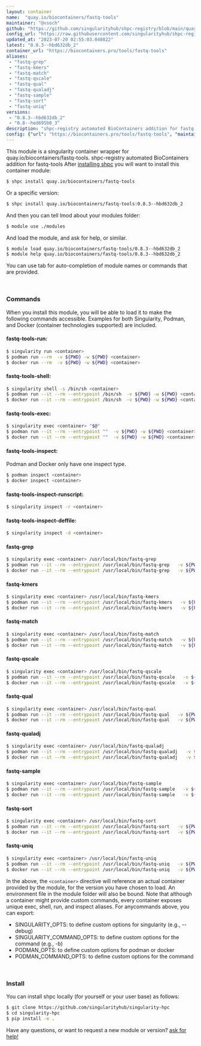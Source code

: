 ```yaml
---
layout: container
name:  "quay.io/biocontainers/fastq-tools"
maintainer: "@vsoch"
github: "https://github.com/singularityhub/shpc-registry/blob/main/quay.io/biocontainers/fastq-tools/container.yaml"
config_url: "https://raw.githubusercontent.com/singularityhub/shpc-registry/main/quay.io/biocontainers/fastq-tools/container.yaml"
updated_at: "2023-07-20 02:55:03.048822"
latest: "0.8.3--hbd632db_2"
container_url: "https://biocontainers.pro/tools/fastq-tools"
aliases:
 - "fastq-grep"
 - "fastq-kmers"
 - "fastq-match"
 - "fastq-qscale"
 - "fastq-qual"
 - "fastq-qualadj"
 - "fastq-sample"
 - "fastq-sort"
 - "fastq-uniq"
versions:
 - "0.8.3--hbd632db_2"
 - "0.8--hed695b0_3"
description: "shpc-registry automated BioContainers addition for fastq-tools"
config: {"url": "https://biocontainers.pro/tools/fastq-tools", "maintainer": "@vsoch", "description": "shpc-registry automated BioContainers addition for fastq-tools", "latest": {"0.8.3--hbd632db_2": "sha256:00762c30c401e8ed388a09f4b557f8d035f6d138ce0524e3beaa9513d14bcb59"}, "tags": {"0.8.3--hbd632db_2": "sha256:00762c30c401e8ed388a09f4b557f8d035f6d138ce0524e3beaa9513d14bcb59", "0.8--hed695b0_3": "sha256:00c2f42213cbc579a6807d8ec25f55e5d28298257a734124f22f711310f97431"}, "docker": "quay.io/biocontainers/fastq-tools", "aliases": {"fastq-grep": "/usr/local/bin/fastq-grep", "fastq-kmers": "/usr/local/bin/fastq-kmers", "fastq-match": "/usr/local/bin/fastq-match", "fastq-qscale": "/usr/local/bin/fastq-qscale", "fastq-qual": "/usr/local/bin/fastq-qual", "fastq-qualadj": "/usr/local/bin/fastq-qualadj", "fastq-sample": "/usr/local/bin/fastq-sample", "fastq-sort": "/usr/local/bin/fastq-sort", "fastq-uniq": "/usr/local/bin/fastq-uniq"}}
---
```


This module is a singularity container wrapper for quay.io/biocontainers/fastq-tools.
shpc-registry automated BioContainers addition for fastq-tools
After [installing shpc](#install) you will want to install this container module:


```bash
$ shpc install quay.io/biocontainers/fastq-tools
```

Or a specific version:

```bash
$ shpc install quay.io/biocontainers/fastq-tools:0.8.3--hbd632db_2
```

And then you can tell lmod about your modules folder:

```bash
$ module use ./modules
```

And load the module, and ask for help, or similar.

```bash
$ module load quay.io/biocontainers/fastq-tools/0.8.3--hbd632db_2
$ module help quay.io/biocontainers/fastq-tools/0.8.3--hbd632db_2
```

You can use tab for auto-completion of module names or commands that are provided.

<br>

### Commands

When you install this module, you will be able to load it to make the following commands accessible.
Examples for both Singularity, Podman, and Docker (container technologies supported) are included.

#### fastq-tools-run:

```bash
$ singularity run <container>
$ podman run --rm  -v ${PWD} -w ${PWD} <container>
$ docker run --rm  -v ${PWD} -w ${PWD} <container>
```

#### fastq-tools-shell:

```bash
$ singularity shell -s /bin/sh <container>
$ podman run --it --rm --entrypoint /bin/sh  -v ${PWD} -w ${PWD} <container>
$ docker run --it --rm --entrypoint /bin/sh  -v ${PWD} -w ${PWD} <container>
```

#### fastq-tools-exec:

```bash
$ singularity exec <container> "$@"
$ podman run --it --rm --entrypoint ""  -v ${PWD} -w ${PWD} <container> "$@"
$ docker run --it --rm --entrypoint ""  -v ${PWD} -w ${PWD} <container> "$@"
```

#### fastq-tools-inspect:

Podman and Docker only have one inspect type.

```bash
$ podman inspect <container>
$ docker inspect <container>
```

#### fastq-tools-inspect-runscript:

```bash
$ singularity inspect -r <container>
```

#### fastq-tools-inspect-deffile:

```bash
$ singularity inspect -d <container>
```


#### fastq-grep

```bash
$ singularity exec <container> /usr/local/bin/fastq-grep
$ podman run --it --rm --entrypoint /usr/local/bin/fastq-grep   -v ${PWD} -w ${PWD} <container> -c " $@"
$ docker run --it --rm --entrypoint /usr/local/bin/fastq-grep   -v ${PWD} -w ${PWD} <container> -c " $@"
```


#### fastq-kmers

```bash
$ singularity exec <container> /usr/local/bin/fastq-kmers
$ podman run --it --rm --entrypoint /usr/local/bin/fastq-kmers   -v ${PWD} -w ${PWD} <container> -c " $@"
$ docker run --it --rm --entrypoint /usr/local/bin/fastq-kmers   -v ${PWD} -w ${PWD} <container> -c " $@"
```


#### fastq-match

```bash
$ singularity exec <container> /usr/local/bin/fastq-match
$ podman run --it --rm --entrypoint /usr/local/bin/fastq-match   -v ${PWD} -w ${PWD} <container> -c " $@"
$ docker run --it --rm --entrypoint /usr/local/bin/fastq-match   -v ${PWD} -w ${PWD} <container> -c " $@"
```


#### fastq-qscale

```bash
$ singularity exec <container> /usr/local/bin/fastq-qscale
$ podman run --it --rm --entrypoint /usr/local/bin/fastq-qscale   -v ${PWD} -w ${PWD} <container> -c " $@"
$ docker run --it --rm --entrypoint /usr/local/bin/fastq-qscale   -v ${PWD} -w ${PWD} <container> -c " $@"
```


#### fastq-qual

```bash
$ singularity exec <container> /usr/local/bin/fastq-qual
$ podman run --it --rm --entrypoint /usr/local/bin/fastq-qual   -v ${PWD} -w ${PWD} <container> -c " $@"
$ docker run --it --rm --entrypoint /usr/local/bin/fastq-qual   -v ${PWD} -w ${PWD} <container> -c " $@"
```


#### fastq-qualadj

```bash
$ singularity exec <container> /usr/local/bin/fastq-qualadj
$ podman run --it --rm --entrypoint /usr/local/bin/fastq-qualadj   -v ${PWD} -w ${PWD} <container> -c " $@"
$ docker run --it --rm --entrypoint /usr/local/bin/fastq-qualadj   -v ${PWD} -w ${PWD} <container> -c " $@"
```


#### fastq-sample

```bash
$ singularity exec <container> /usr/local/bin/fastq-sample
$ podman run --it --rm --entrypoint /usr/local/bin/fastq-sample   -v ${PWD} -w ${PWD} <container> -c " $@"
$ docker run --it --rm --entrypoint /usr/local/bin/fastq-sample   -v ${PWD} -w ${PWD} <container> -c " $@"
```


#### fastq-sort

```bash
$ singularity exec <container> /usr/local/bin/fastq-sort
$ podman run --it --rm --entrypoint /usr/local/bin/fastq-sort   -v ${PWD} -w ${PWD} <container> -c " $@"
$ docker run --it --rm --entrypoint /usr/local/bin/fastq-sort   -v ${PWD} -w ${PWD} <container> -c " $@"
```


#### fastq-uniq

```bash
$ singularity exec <container> /usr/local/bin/fastq-uniq
$ podman run --it --rm --entrypoint /usr/local/bin/fastq-uniq   -v ${PWD} -w ${PWD} <container> -c " $@"
$ docker run --it --rm --entrypoint /usr/local/bin/fastq-uniq   -v ${PWD} -w ${PWD} <container> -c " $@"
```



In the above, the `<container>` directive will reference an actual container provided
by the module, for the version you have chosen to load. An environment file in the
module folder will also be bound. Note that although a container
might provide custom commands, every container exposes unique exec, shell, run, and
inspect aliases. For anycommands above, you can export:

 - SINGULARITY_OPTS: to define custom options for singularity (e.g., --debug)
 - SINGULARITY_COMMAND_OPTS: to define custom options for the command (e.g., -b)
 - PODMAN_OPTS: to define custom options for podman or docker
 - PODMAN_COMMAND_OPTS: to define custom options for the command

<br>

### Install

You can install shpc locally (for yourself or your user base) as follows:

```bash
$ git clone https://github.com/singularityhub/singularity-hpc
$ cd singularity-hpc
$ pip install -e .
```

Have any questions, or want to request a new module or version? [ask for help!](https://github.com/singularityhub/singularity-hpc/issues)